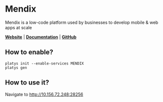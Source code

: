 # Mendix

Mendix is a low-code platform used by businesses to develop mobile & web apps at scale

**[Website](https://www.mendix.com/)** | **[Documentation](https://docs.mendix.com/)** | **[GitHub](https://github.com/mendix/docker-mendix-buildpack)**

## How to enable?

```
platys init --enable-services MENDIX
platys gen
```

## How to use it?

Navigate to <http://10.156.72.248:28256>